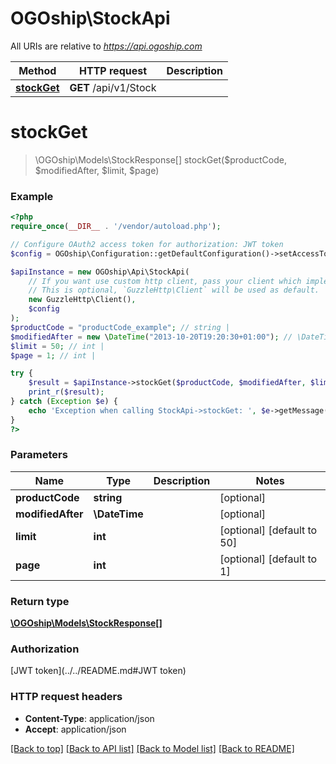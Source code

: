 # OGOship\StockApi

All URIs are relative to *https://api.ogoship.com*

Method | HTTP request | Description
------------- | ------------- | -------------
[**stockGet**](StockApi.md#stockGet) | **GET** /api/v1/Stock | 


# **stockGet**
> \OGOship\Models\StockResponse[] stockGet($productCode, $modifiedAfter, $limit, $page)



### Example
```php
<?php
require_once(__DIR__ . '/vendor/autoload.php');

// Configure OAuth2 access token for authorization: JWT token
$config = OGOship\Configuration::getDefaultConfiguration()->setAccessToken('YOUR_ACCESS_TOKEN');

$apiInstance = new OGOship\Api\StockApi(
    // If you want use custom http client, pass your client which implements `GuzzleHttp\ClientInterface`.
    // This is optional, `GuzzleHttp\Client` will be used as default.
    new GuzzleHttp\Client(),
    $config
);
$productCode = "productCode_example"; // string | 
$modifiedAfter = new \DateTime("2013-10-20T19:20:30+01:00"); // \DateTime | 
$limit = 50; // int | 
$page = 1; // int | 

try {
    $result = $apiInstance->stockGet($productCode, $modifiedAfter, $limit, $page);
    print_r($result);
} catch (Exception $e) {
    echo 'Exception when calling StockApi->stockGet: ', $e->getMessage(), PHP_EOL;
}
?>
```

### Parameters

Name | Type | Description  | Notes
------------- | ------------- | ------------- | -------------
 **productCode** | **string**|  | [optional]
 **modifiedAfter** | **\DateTime**|  | [optional]
 **limit** | **int**|  | [optional] [default to 50]
 **page** | **int**|  | [optional] [default to 1]

### Return type

[**\OGOship\Models\StockResponse[]**](../Model/StockResponse.md)

### Authorization

[JWT token](../../README.md#JWT token)

### HTTP request headers

 - **Content-Type**: application/json
 - **Accept**: application/json

[[Back to top]](#) [[Back to API list]](../../README.md#documentation-for-api-endpoints) [[Back to Model list]](../../README.md#documentation-for-models) [[Back to README]](../../README.md)


